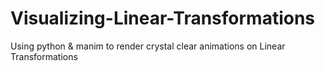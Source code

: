 # Visualizing-Linear-Transformations
Using python &amp; manim to render crystal clear animations on Linear Transformations

